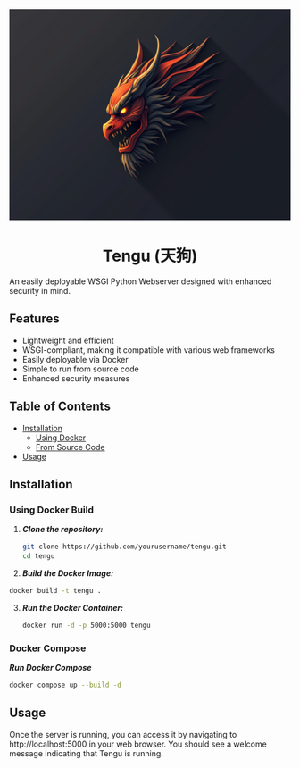 <!--<div align="center"><img src="https://mir-s3-cdn-cf.behance.net/project_modules/hd/06a22446366801.5851795421436.gif" width="897"></div>-->
<div align="center"><img src="_assets/logo.jpg"></div>
<h1 align="center">Tengu (天狗)</h1>
An easily deployable WSGI Python Webserver designed with enhanced security in mind.

## Features

- Lightweight and efficient
- WSGI-compliant, making it compatible with various web frameworks
- Easily deployable via Docker
- Simple to run from source code
- Enhanced security measures

## Table of Contents

- [Installation](#installation)
  - [Using Docker](#using-docker)
  - [From Source Code](#from-source-code)
- [Usage](#usage)

## Installation

### Using Docker Build

1. ***Clone the repository:***

   ```bash
   git clone https://github.com/yourusername/tengu.git
   cd tengu
   ```

2. ***Build the Docker Image:***
  ```bash
  docker build -t tengu .
  ```

3. ***Run the Docker Container:***
   ```bash
   docker run -d -p 5000:5000 tengu
   ```

### Docker Compose

***Run Docker Compose***
```bash
docker compose up --build -d
```

## Usage
Once the server is running, you can access it by navigating to http://localhost:5000 in your web browser. You should see a welcome message indicating that Tengu is running.
